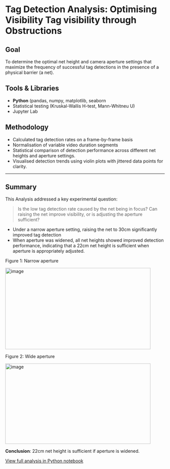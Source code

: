# Tag Detection Analysis: Optimising Visibility Tag visibility through Obstructions

## Goal
To determine the optimal net height and camera aperture settings that maximize the frequency of successful tag detections in the presence of a physical barrier (a net). 

## Tools & Libraries
- **Python** (pandas, numpy, matplotlib, seaborn
- Statistical testing (Kruskal-Wallis H-test, Mann-Whitneu U)
- Jupyter Lab

## Methodology
- Calculated tag detection rates on a frame-by-frame basis
- Normalisation of variable video duration segments
- Statistical comparison of detection performance across different net heights and aperture settings. 
- Visualised detection trends using violin plots with jittered data points for clarity.

---

## Summary
This Analysis addressed a key experimental question: 
> Is the low tag detection rate caused by the net being in focus? Can raising the net improve visibility, or is adjusting the aperture sufficient?
- Under a narrow aperture setting, raising the net to 30cm significantly improved tag detection
- When aperture was widened, all net heights showed improved detection performance, indicating that a 22cm net height is sufficient when aperture is appropriately adjusted.

Figure 1: Narrow aperture

<img width="459" height="257" alt="image" src="https://github.com/user-attachments/assets/432402c5-6bee-45a7-a655-bad229b27886" />

Figure 2: Wide aperture

<img width="459" height="254" alt="image" src="https://github.com/user-attachments/assets/21d23d5b-007c-4c7a-bde0-2bb3a9e4e100" />

**Conclusion**: 22cm net height is sufficient if aperture is widened. 

 [View full analysis in Python notebook](netheight_analysis.ipynb)
